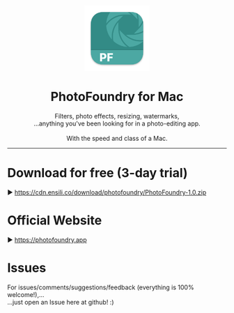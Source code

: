 <p align=center>
  <img height="150px" src="https://github.com/enSili-co/photofoundry/raw/main/images/logo.png"/>
</p>
<h1 align=center>PhotoFoundry for Mac</h1>
<p align=center>
  Filters, photo effects, resizing, watermarks,<br>...anything you've been looking for in a photo-editing app.<br><br>With the speed and class of a Mac.
</p>


---

# Download for free (3-day trial)

▶︎ https://cdn.ensili.co/download/photofoundry/PhotoFoundry-1.0.zip

# Official Website

▶︎ https://photofoundry.app

# Issues

For issues/comments/suggestions/feedback (everything is 100% welcome!),...    
...just open an Issue here at github! :)
